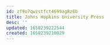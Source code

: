 ```yaml
---
id: zf9o7qwzstfct4699ag8z6b
title: Johns Hopkins University Press
desc: ''
updated: 1650239222544
created: 1650239210029
---
```


